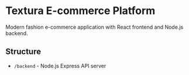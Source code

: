 # Textura E-commerce Platform 
 
Modern fashion e-commerce application with React frontend and Node.js backend. 
 
## Structure 
- `/backend` - Node.js Express API server 
